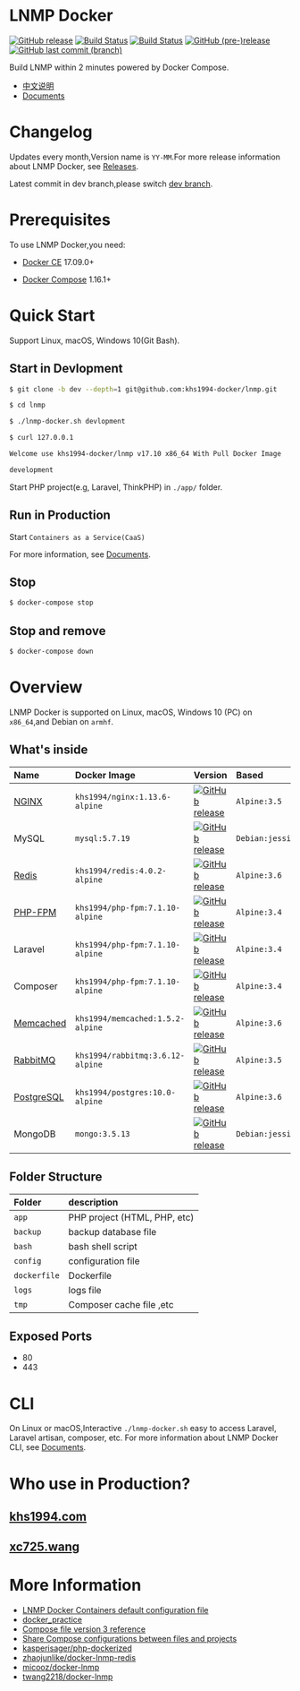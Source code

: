 # LNMP Docker

[![GitHub release](https://img.shields.io/github/release/khs1994-docker/lnmp.svg)](https://github.com/khs1994-docker/lnmp/releases) [![Build Status](https://travis-ci.org/khs1994-docker/lnmp.svg?branch=master)](https://travis-ci.org/khs1994-docker/lnmp) [![Build Status](https://travis-ci.org/khs1994-docker/lnmp.svg?branch=dev)](https://travis-ci.org/khs1994-docker/lnmp) [![GitHub (pre-)release](https://img.shields.io/github/release/khs1994-docker/lnmp/all.svg)](https://github.com/khs1994-docker/lnmp/releases) [![GitHub last commit (branch)](https://img.shields.io/github/last-commit/khs1994-docker/lnmp/dev.svg)](https://github.com/khs1994-docker/lnmp/tree/dev)

Build LNMP within 2 minutes powered by Docker Compose.

* [中文说明](README.cn.md)
* [Documents](docs/)

# Changelog

Updates every month,Version name is `YY-MM`.For more release information about LNMP Docker, see [Releases](https://github.com/khs1994-docker/lnmp/releases).

Latest commit in dev branch,please switch [dev branch](https://github.com/khs1994-docker/lnmp/tree/dev).

# Prerequisites

To use LNMP Docker,you need:

* [Docker CE](https://github.com/docker/docker-ce) 17.09.0+

* [Docker Compose](https://github.com/docker/compose) 1.16.1+

# Quick Start

Support Linux, macOS, Windows 10(Git Bash).

## Start in Devlopment

```bash
$ git clone -b dev --depth=1 git@github.com:khs1994-docker/lnmp.git

$ cd lnmp

$ ./lnmp-docker.sh devlopment

$ curl 127.0.0.1

Welcome use khs1994-docker/lnmp v17.10 x86_64 With Pull Docker Image

development

```

Start PHP project(e.g, Laravel, ThinkPHP) in `./app/` folder.

## Run in Production

Start `Containers as a Service(CaaS)`

For more information, see [Documents](docs/production.md).

## Stop

```bash
$ docker-compose stop
```

## Stop and remove

```bash
$ docker-compose down
```

# Overview

LNMP Docker is supported on Linux, macOS, Windows 10 (PC) on `x86_64`,and Debian on `armhf`.

## What's inside

|Name|Docker Image|Version|Based|
|:-- |:--         |:--    |:--  |
|[NGINX](https://github.com/khs1994-docker/nginx)         |`khs1994/nginx:1.13.6-alpine`    |[![GitHub release](https://img.shields.io/github/release/khs1994-docker/nginx.svg)](https://github.com/khs1994-docker/nginx/releases)      |`Alpine:3.5`|
|MySQL                                                    |`mysql:5.7.19`                   |[![GitHub release](https://img.shields.io/badge/release-v5.7.19-blue.svg)](https://github.com/docker-library/docs/tree/master/mysql)       |`Debian:jessie`|
|[Redis](https://github.com/khs1994-docker/redis)         |`khs1994/redis:4.0.2-alpine`     |[![GitHub release](https://img.shields.io/github/release/khs1994-docker/redis.svg)](https://github.com/khs1994-docker/redis/releases)      |`Alpine:3.6`|
|[PHP-FPM](https://github.com/khs1994-docker/php-fpm)     |`khs1994/php-fpm:7.1.10-alpine`  |[![GitHub release](https://img.shields.io/github/release/khs1994-docker/php-fpm.svg)](https://github.com/khs1994-docker/php-fpm/releases)  |`Alpine:3.4`|
|Laravel                                                  |`khs1994/php-fpm:7.1.10-alpine`  |[![GitHub release](https://img.shields.io/badge/release-v5.5.0-blue.svg)](https://github.com/laravel/laravel/releases)                     |`Alpine:3.4`|
|Composer                                                 |`khs1994/php-fpm:7.1.10-alpine`  |[![GitHub release](https://img.shields.io/badge/release-v1.5.2-blue.svg)](https://github.com/docker-library/docs/tree/master/composer)     |`Alpine:3.4`|
|[Memcached](https://github.com/khs1994-docker/memcached) |`khs1994/memcached:1.5.2-alpine` |[![GitHub release](https://img.shields.io/github/release/khs1994-docker/memcached.svg)](https://github.com/khs1994-docker/memcached/releases)  |`Alpine:3.6`|
|[RabbitMQ](https://github.com/khs1994-docker/rabbitmq)   |`khs1994/rabbitmq:3.6.12-alpine` |[![GitHub release](https://img.shields.io/github/release/khs1994-docker/rabbitmq.svg)](https://github.com/khs1994-docker/rabbitmq/releases)    |`Alpine:3.5`|
|[PostgreSQL](https://github.com/khs1994-docker/postgres) |`khs1994/postgres:10.0-alpine`   |[![GitHub release](https://img.shields.io/github/release/khs1994-docker/postgres.svg)](https://github.com/khs1994-docker/postgres/releases)    |`Alpine:3.6`|
|MongoDB                                                  |`mongo:3.5.13`                  |[![GitHub release](https://img.shields.io/badge/release-v3.5.13-blue.svg)](https://github.com/docker-library/docs/tree/master/mongo)       |`Debian:jessie`|

## Folder Structure

|Folder|description|
|:--|:--|
|`app`         |PHP project (HTML, PHP, etc) |
|`backup`      |backup database file|
|`bash`        |bash shell script|
|`config`      |configuration file|               
|`dockerfile`  |Dockerfile        |
|`logs`        |logs file         |
|`tmp`         |Composer cache file ,etc |

## Exposed Ports

* 80
* 443

# CLI

On Linux or macOS,Interactive `./lnmp-docker.sh` easy to access Laravel, Laravel artisan, composer, etc. For more information about LNMP Docker CLI, see [Documents](docs/cli.md).

# Who use in Production?

## [khs1994.com](//khs1994.com)

## [xc725.wang](//xc725.wang)

# More Information

* [LNMP Docker Containers default configuration file](https://github.com/khs1994-docker/lnmp-default-config)
* [docker_practice](https://github.com/yeasy/docker_practice)
* [Compose file version 3 reference](https://docs.docker.com/compose/compose-file/)
* [Share Compose configurations between files and projects](https://docs.docker.com/compose/extends/)
* [kasperisager/php-dockerized](https://github.com/kasperisager/php-dockerized)
* [zhaojunlike/docker-lnmp-redis](https://github.com/zhaojunlike/docker-lnmp-redis)
* [micooz/docker-lnmp](https://github.com/micooz/docker-lnmp)
* [twang2218/docker-lnmp](https://github.com/twang2218/docker-lnmp)
